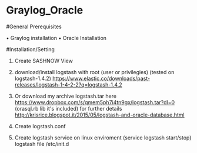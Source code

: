 # Graylog_Oracle

#General Prerequisites

•	Graylog installation
•	Oracle Installation

#Installation/Setting
    

1.	Create SASHNOW View

2.	download/install logstash with root (user or privilegies) (tested on logstash-1.4.2)  https://www.elastic.co/downloads/past-releases/logstash-1-4-2-2?q=logstash-1.4.2

3.	Or download my archive logstash.tar here https://www.dropbox.com/s/qmem5ph7i4tn9gx/logstash.tar?dl=0 (orasql.rb lib it's included) for further details http://krisrice.blogspot.it/2015/05/logstash-and-oracle-database.html

4.	Create logstash.conf

5.	Create  logstash service on linux enviroment (service logstash start/stop) logstash file /etc/init.d

